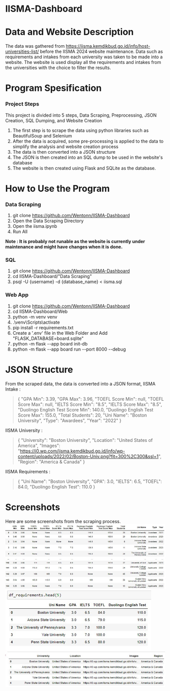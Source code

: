 # IISMA-Dashboard

# Data and Website Description
The data was gathered from https://iisma.kemdikbud.go.id/info/host-universities-list/ before the IISMA 2024 website maintenance. Data such as requirements and intakes from each university was taken to be made into a website. The website is used display all the requirements and intakes from the universities with the choice to filter the results.

# Program Spesification

### Project Steps
This project is divided into 5 steps, Data Scraping, Preprocessing, JSON Creation, SQL Dumping, and Website Creation
1. The first step is to scrape the data using python libraries such as BeautifulSoup and Selenium
2. After the data is acquired, some pre-processing is applied to the data to simplify the analysis and website creation process
3. The data is then converted into a JSON structure
4. The JSON is then created into an SQL dump to be used in the website's database
5. The website is then created using Flask and SQLite as the database.

# How to Use the Program
### Data Scraping
1. git clone https://github.com/Wentonn/IISMA-Dashboard
2. Open the Data Scraping Directory
3. Open the iisma.ipynb
4. Run All

**Note : It is probably not runable as the website is currently under maintenance and might have changes when it is done.**

### SQL
1. git clone https://github.com/Wentonn/IISMA-Dashboard
2. cd IISMA-Dashboard/"Data Scraping"
3. psql -U {username} -d {database_name} < iisma.sql

### Web App
1. git clone https://github.com/Wentonn/IISMA-Dashboard
2. cd IISMA-Dashboard/Web
3. python -m venv venv
4. .\venv\Scripts\activate
5. pip install -r requirements.txt
6. Create a '.env' file in the Web Folder and Add "FLASK_DATABASE=board.sqlite"
7. python -m flask --app board init-db
8. python -m flask --app board run --port 8000 --debug

# JSON Structure 
From the scraped data, the data is converted into a JSON format,
IISMA Intake :
 > {
    "GPA Min": 3.39,
    "GPA Max": 3.96,
    "TOEFL Score Min": null,
    "TOEFL Score Max": null,
    "IELTS Score Min": "8.5",
    "IELTS Score Max": "8.5",
    "Duolingo English Test Score Min": 140.0,
    "Duolingo English Test Score Max": 155.0,
    "Total Students": 20,
    "Uni Name": "Boston University",
    "Type": "Awardees",
    "Year": "2022"
>  }

IISMA University :
>   {
    "University": "Boston University",
    "Location": "United States of America",
    "Images": "https://i0.wp.com/iisma.kemdikbud.go.id/info/wp-content/uploads/2022/02/Boston-Univ.png?fit=300%2C300&ssl=1",
    "Region": "America & Canada"
>  }

IISMA Requirements : 
>   {
    "Uni Name": "Boston University",
    "GPA": 3.0,
    "IELTS": 6.5,
    "TOEFL": 84.0,
    "Duolingo English Test": 110.0
>  }

# Screenshots
Here are some screenshots from the scraping process.
![alt text](https://github.com/Wentonn/IISMA-Dashboard/blob/main/Data%20Scraping/pandas/intake_table.jpg)
![alt text](https://github.com/Wentonn/IISMA-Dashboard/blob/main/Data%20Scraping/pandas/requirements_table.jpg)
![alt text](https://github.com/Wentonn/IISMA-Dashboard/blob/main/Data%20Scraping/pandas/university_table.jpg)

